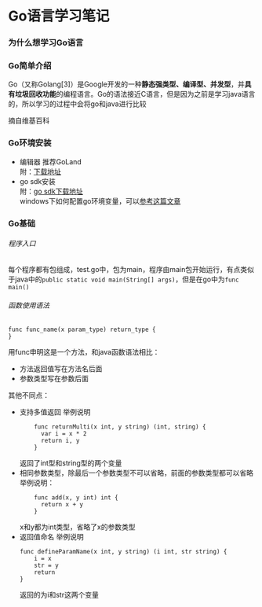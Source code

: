 # Go语言学习笔记
### 为什么想学习Go语言

### Go简单介绍
Go（又称Golang[3]）是Google开发的一种**静态强类型、编译型、并发型**，并**具有垃圾回收功能**的编程语言。Go的语法接近C语言，但是因为之前是学习java语言的，所以学习的过程中会将go和java进行比较

摘自维基百科

### Go环境安装
- 编辑器
推荐GoLand  
附：[下载地址](https://www.jetbrains.com/go/download/#section=windows)
- go sdk安装  
附：[go sdk下载地址](https://golang.org/dl/)  
windows下如何配置go环境变量，可以[参考这篇文章](https://blog.csdn.net/defonds/article/details/50538077)

### Go基础
###### 程序入口
每个程序都有包组成，test.go中，包为main，程序由main包开始运行，有点类似于java中的`public static void main(String[] args)`，但是在go中为`func main()`

###### 函数使用语法
```
func func_name(x param_type) return_type {
}
```
用func申明这是一个方法，和java函数语法相比：
- 方法返回值写在方法名后面
- 参数类型写在参数后面

其他不同点：
- 支持多值返回
  举例说明
  ```
      func returnMulti(x int, y string) (int, string) {
      	var i = x * 2
        return i, y
      }
  ```
  返回了int型和string型的两个变量
- 相同参数类型，除最后一个参数类型不可以省略，前面的参数类型都可以省略
  举例说明：
  ```
      func add(x, y int) int {
      	return x + y
      }
  ```
  x和y都为int类型，省略了x的参数类型
- 返回值命名
  举例说明
  ```
  func defineParamName(x int, y string) (i int, str string) {
      i = x
      str = y
      return
  }
  ```
  返回的为i和str这两个变量
